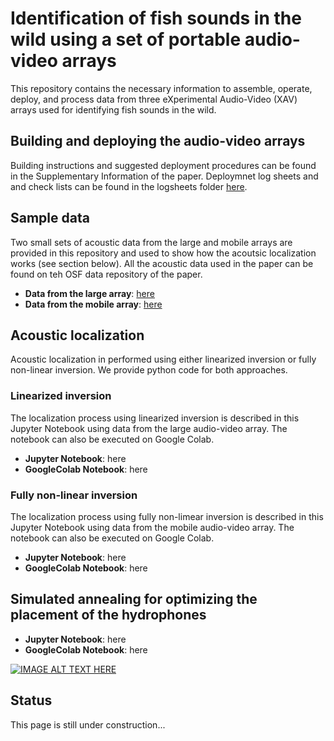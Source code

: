 # Identification of fish sounds in the wild using a set of portable audio-video arrays

This repository contains the necessary information to assemble, operate, deploy, and process data from three eXperimental Audio-Video (XAV) arrays used for identifying fish sounds in the wild.

## Building and deploying the audio-video arrays
Building instructions and suggested deployment procedures can be found in the Supplementary Information of the paper. Deploymnet log sheets and and check lists can be found in the logsheets folder [here](https://github.com/xaviermouy/XAV-arrays/tree/main/logsheets/).

## Sample data
Two small sets of acoustic data from the large and mobile arrays are provided in this repository and used to show how the acoutsic localization works (see section below). All the acoustic data used in the paper can be found on teh OSF data repository of the paper.

* **Data from the large array**: [here](https://github.com/xaviermouy/XAV-arrays/tree/main/localization/large-array)
* **Data from the mobile array**: [here](https://github.com/xaviermouy/XAV-arrays/tree/main/localization/mobile-array)

## Acoustic localization
Acoustic localization in performed using either linearized inversion or fully non-linear inversion. We provide python code for both approaches. 

### Linearized inversion
The localization process using linearized inversion is described in this Jupyter Notebook using data from the large audio-video array.
The notebook can also be executed on Google Colab.

* **Jupyter Notebook**: here
* **GoogleColab Notebook**: here

### Fully non-linear inversion
The localization process using fully non-limear inversion is described in this Jupyter Notebook using data from the mobile audio-video array.
The notebook can also be executed on Google Colab.

* **Jupyter Notebook**: here
* **GoogleColab Notebook**: here

## Simulated annealing for optimizing the placement of the hydrophones

* **Jupyter Notebook**: here
* **GoogleColab Notebook**: here

[![IMAGE ALT TEXT HERE](http://img.youtube.com/vi/bJMbtHWPlEg/0.jpg)](http://www.youtube.com/watch?v=bJMbtHWPlEg)

## Status
This page is still under construction...
 
